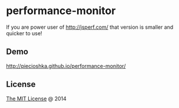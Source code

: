 # performance-monitor

If you are power user of http://jsperf.com/ that version is smaller and quicker to use!

## Demo

<http://piecioshka.github.io/performance-monitor/>

## License

[The MIT License](https://piecioshka.mit-license.org) @ 2014
